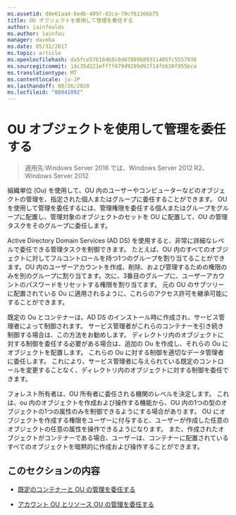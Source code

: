 ```yaml
---
ms.assetid: d8e61aa4-8e4b-4097-83ca-70cf61366b75
title: OU オブジェクトを使用して管理を委任する
author: iainfoulds
ms.author: iainfou
manager: daveba
ms.date: 05/31/2017
ms.topic: article
ms.openlocfilehash: da5fce57b184b8c8d67809b89311405fc5557938
ms.sourcegitcommit: 1dc35d221eff7f079d9209d92f14fb630f955bca
ms.translationtype: MT
ms.contentlocale: ja-JP
ms.lasthandoff: 08/26/2020
ms.locfileid: "88941092"
---
```

# <a name="delegating-administration-by-using-ou-objects"></a>OU オブジェクトを使用して管理を委任する

>適用先:Windows Server 2016 では、Windows Server 2012 R2、Windows Server 2012

組織単位 (Ou) を使用して、OU 内のユーザーやコンピューターなどのオブジェクトの管理を、指定された個人またはグループに委任することができます。 OU を使用して管理を委任するには、管理権限を委任する個人またはグループをグループに配置し、管理対象のオブジェクトのセットを OU に配置して、OU の管理タスクをそのグループに委任します。

Active Directory Domain Services (AD DS) を使用すると、非常に詳細なレベルで委任できる管理タスクを制御できます。 たとえば、OU 内のすべてのオブジェクトに対してフルコントロールを持つ1つのグループを割り当てることができます。OU 内のユーザーアカウントを作成、削除、および管理するための権限のみを別のグループに割り当てます。次に、3番目のグループに、ユーザーアカウントのパスワードをリセットする権限を割り当てます。 元の OU のサブツリーに配置されている Ou に適用されるように、これらのアクセス許可を継承可能にすることができます。

既定の Ou とコンテナーは、AD DS のインストール時に作成され、サービス管理者によって制御されます。 サービス管理者がこれらのコンテナーを引き続き制御する場合は、この方法をお勧めします。 ディレクトリ内のオブジェクトに対する制御を委任する必要がある場合は、追加の Ou を作成し、それらの Ou にオブジェクトを配置します。 これらの Ou に対する制御を適切なデータ管理者に委任します。 これにより、サービス管理者に与えられている既定のコントロールを変更することなく、ディレクトリ内のオブジェクトに対する制御を委任できます。

フォレスト所有者は、OU 所有者に委任される機関のレベルを決定します。 これは、ou 内のオブジェクトを作成および操作する機能から、OU 内の1つの型のオブジェクトの1つの属性のみを制御できるようにする場合があります。 OU にオブジェクトを作成する権限をユーザーに付与すると、ユーザーが作成した任意のオブジェクトの任意の属性を操作できるようになります。 また、作成されたオブジェクトがコンテナーである場合、ユーザーは、コンテナーに配置されているすべてのオブジェクトを暗黙的に作成および操作することができます。

## <a name="in-this-section"></a>このセクションの内容

-   [既定のコンテナーと OU の管理を委任する](../../ad-ds/plan/Delegating-Administration-of-Default-Containers-and-OUs.md)

-   [アカウント OU とリソース OU の管理を委任する](../../ad-ds/plan/Delegating-Administration-of-Account-OUs-and-Resource-OUs.md)



